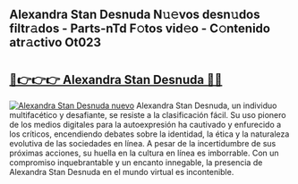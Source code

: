 ## Alexandra Stan Desnuda N𝚞𝚎vos desn𝚞dos filtr𝚊dos - Parts-nTd F𝚘tos vid𝚎o - C𝚘ntenido atr𝚊ctivo Ot023

# <h2><a href="http://mb6hd5.tromn.icu/?c=Alexandra+Stan+Desnuda">🔗👉👉👉 Alexandra Stan Desnuda 🔗🔗</a></h2>

[![Alexandra Stan Desnuda nuevo](https://i.imgur.com/pEAQMta.gif)](http://mb6hd5.tromn.icu/?c=Alexandra+Stan+Desnuda)
Alexandra Stan Desnuda, un individuo multifacético y desafiante, se resiste a la clasificación fácil. Su uso pionero de los medios digitales para la autoexpresión ha cautivado y enfurecido a los críticos, encendiendo debates sobre la identidad, la ética y la naturaleza evolutiva de las sociedades en línea. A pesar de la incertidumbre de sus próximas acciones, su huella en la cultura en línea es imborrable. Con un compromiso inquebrantable y un encanto innegable, la presencia de Alexandra Stan Desnuda en el mundo virtual es incontenible.
